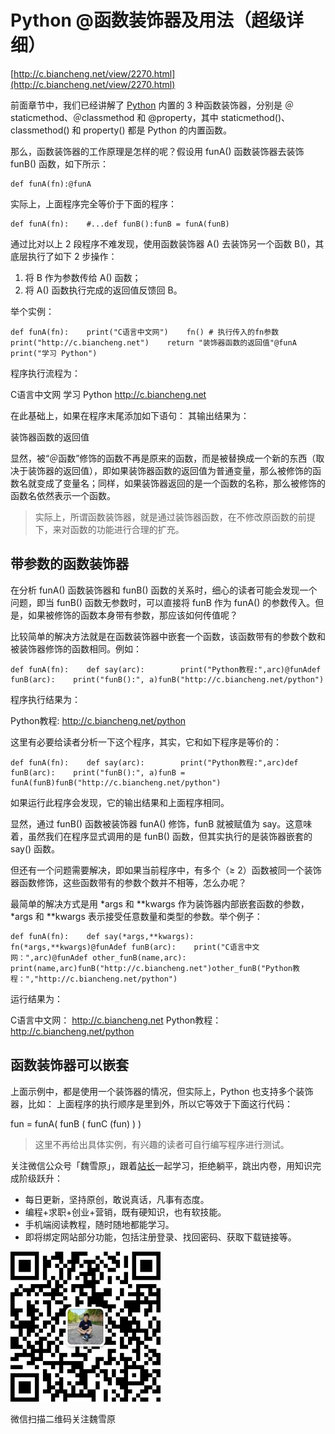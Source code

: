 # Python @函数装饰器及用法（超级详细）

[http://c.biancheng.net/view/2270.html](http://c.biancheng.net/view/2270.html)

前面章节中，我们已经讲解了 [Python](http://c.biancheng.net/python/) 内置的 3 种函数装饰器，分别是 ＠staticmethod、＠classmethod 和 @property，其中 staticmethod()、classmethod() 和 property() 都是 Python 的内置函数。

那么，函数装饰器的工作原理是怎样的呢？假设用 funA() 函数装饰器去装饰 funB() 函数，如下所示：

```
def funA(fn):@funA
```

实际上，上面程序完全等价于下面的程序：

```
def funA(fn):    #...def funB():funB = funA(funB)
```

通过比对以上 2 段程序不难发现，使用函数装饰器 A() 去装饰另一个函数 B()，其底层执行了如下 2 步操作：

1. 将 B 作为参数传给 A() 函数；
2. 将 A() 函数执行完成的返回值反馈回 B。

举个实例：

```
def funA(fn):    print("C语言中文网")    fn() # 执行传入的fn参数    print("http://c.biancheng.net")    return "装饰器函数的返回值"@funA    print("学习 Python")
```

程序执行流程为：

C语言中文网
 学习 Python
 http://c.biancheng.net

在此基础上，如果在程序末尾添加如下语句：  其输出结果为：

装饰器函数的返回值

显然，被“＠函数”修饰的函数不再是原来的函数，而是被替换成一个新的东西（取决于装饰器的返回值），即如果装饰器函数的返回值为普通变量，那么被修饰的函数名就变成了变量名；同样，如果装饰器返回的是一个函数的名称，那么被修饰的函数名依然表示一个函数。

> 
> 
> 
> 实际上，所谓函数装饰器，就是通过装饰器函数，在不修改原函数的前提下，来对函数的功能进行合理的扩充。
> 

## 带参数的函数装饰器

在分析 funA() 函数装饰器和 funB() 函数的关系时，细心的读者可能会发现一个问题，即当 funB() 函数无参数时，可以直接将 funB 作为 funA() 的参数传入。但是，如果被修饰的函数本身带有参数，那应该如何传值呢？

比较简单的解决方法就是在函数装饰器中嵌套一个函数，该函数带有的参数个数和被装饰器修饰的函数相同。例如：

```
def funA(fn):    def say(arc):        print("Python教程:",arc)@funAdef funB(arc):    print("funB():", a)funB("http://c.biancheng.net/python")
```

程序执行结果为：

Python教程: http://c.biancheng.net/python

这里有必要给读者分析一下这个程序，其实，它和如下程序是等价的：

```
def funA(fn):    def say(arc):        print("Python教程:",arc)def funB(arc):    print("funB():", a)funB = funA(funB)funB("http://c.biancheng.net/python")
```

如果运行此程序会发现，它的输出结果和上面程序相同。

显然，通过 funB() 函数被装饰器 funA() 修饰，funB 就被赋值为 say。这意味着，虽然我们在程序显式调用的是 funB() 函数，但其实执行的是装饰器嵌套的 say() 函数。

但还有一个问题需要解决，即如果当前程序中，有多个（≥ 2）函数被同一个装饰器函数修饰，这些函数带有的参数个数并不相等，怎么办呢？

最简单的解决方式是用 *args 和 **kwargs 作为装饰器内部嵌套函数的参数，*args 和 **kwargs 表示接受任意数量和类型的参数。举个例子：

```
def funA(fn):    def say(*args,**kwargs):        fn(*args,**kwargs)@funAdef funB(arc):    print("C语言中文网：",arc)@funAdef other_funB(name,arc):    print(name,arc)funB("http://c.biancheng.net")other_funB("Python教程：","http://c.biancheng.net/python")
```

运行结果为：

C语言中文网： http://c.biancheng.net
 Python教程： http://c.biancheng.net/python

## 函数装饰器可以嵌套

上面示例中，都是使用一个装饰器的情况，但实际上，Python 也支持多个装饰器，比如：  上面程序的执行顺序是里到外，所以它等效于下面这行代码：

fun = funA( funB ( funC (fun) ) )

> 
> 
> 
> 这里不再给出具体实例，有兴趣的读者可自行编写程序进行测试。
> 

关注微信公众号「魏雪原」，跟着[站长](http://c.biancheng.net/view/8092.html)一起学习，拒绝躺平，跳出内卷，用知识完成阶级跃升：

- 每日更新，坚持原创，敢说真话，凡事有态度。
- 编程+求职+创业+营销，既有硬知识，也有软技能。
- 手机端阅读教程，随时随地都能学习。
- 即将绑定网站部分功能，包括注册登录、找回密码、获取下载链接等。

![Python%20@%E5%87%BD%E6%95%B0%E8%A3%85%E9%A5%B0%E5%99%A8%E5%8F%8A%E7%94%A8%E6%B3%95%EF%BC%88%E8%B6%85%E7%BA%A7%E8%AF%A6%E7%BB%86%EF%BC%89%2019583598dfcb4890ac3e88b7e1cf65cd/qrcode_weixueyuan_original.png](Python%20@%E5%87%BD%E6%95%B0%E8%A3%85%E9%A5%B0%E5%99%A8%E5%8F%8A%E7%94%A8%E6%B3%95%EF%BC%88%E8%B6%85%E7%BA%A7%E8%AF%A6%E7%BB%86%EF%BC%89%2019583598dfcb4890ac3e88b7e1cf65cd/qrcode_weixueyuan_original.png)

微信扫描二维码关注魏雪原